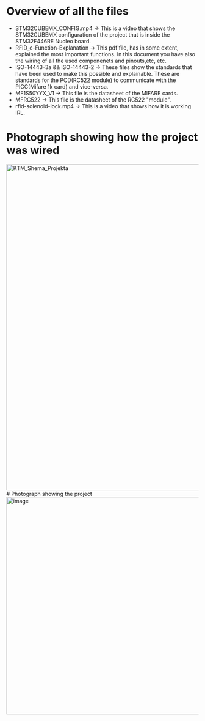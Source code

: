 # Overview of all the files
* STM32CUBEMX_CONFIG.mp4 -> This is a video that shows the STM32CUBEMX configuration of the project that is inside the STM32F446RE Nucleo board.
* RFID_c-Function-Explanation -> This pdf file, has in some extent, explained the most important functions. In this document you have also the wiring of all the used componenets and pinouts,etc, etc.
* ISO-14443-3a && ISO-14443-2 -> These files show the standards that have been used to make this possible and explainable. These are standards for the PCD(RC522 module) to communicate with the PICC(Mifare 1k card) and vice-versa.
* MF1S50YYX_V1 -> This file is the datasheet of the MIFARE cards.
* MFRC522 -> This file is the datasheet of the RC522 "module".
* rfid-solenoid-lock.mp4 -> This is a video that shows how it is working IRL.
# Photograph showing how the project was wired
<img width="854" alt="KTM_Shema_Projekta" src="https://github.com/user-attachments/assets/9c6f10f4-bb50-4a0f-a597-80379fb77e1b">
# Photograph showing the project
<img width="569" alt="image" src="https://github.com/user-attachments/assets/aac026fc-4e20-4957-b326-a717a84c489c">

